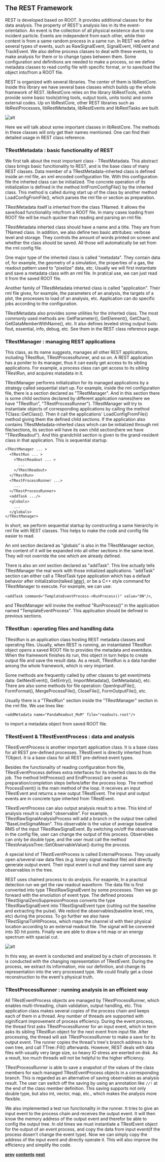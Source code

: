 ## The REST Framework

REST is developed based on ROOT. It provides additional classes for the data analysis. The property of REST's
analysis lies in its the event-orientation. An event is the collection of all physical existence due to one 
incident particle. Events are independent from each other, while their content is from a same random process 
in a same run. In REST we define several types of events, such as RawSignalEvent, SignalEvent, HitEvent and 
TrackEvent. We also define process classes to deal with these events, to make analysis for them or to change
types between them. Some configuration and definitions are needed to make a process, so we define metadata 
classes to read config file with specific format, or to save/load the object into/from a ROOT file.

REST is organized with several libraries. The center of them is libRestCore. Inside this library we have several 
base classes which builds up the whole framework of REST. libRestCore relies on the library libRestTools, which
provide some basic tools(string tools, output tools, units tools) and some external codes. Up on libRestCore, 
other REST libraries such as libRestProcesses, libRestMetadata, libRestEvents and libRestTasks are built.

![alt](Image/libs.png)

Here we will talk about some important classes in libRestCore. The methods in these classes will only get their 
names mentioned. One can find their detailed usage in REST class reference.

### TRestMetadata : basic functionality of REST

We first talk about the most important class - TRestMetadata. This abstract class brings basic funcitionality 
to REST, and is the base class of many REST classes. Data member of a TRestMetadata-inherted class is defined 
inside an rml file, an xml encoded configuration file. With this configuration file the inherted class can be 
initialized. The concrete operation of its initialization is defined in the method InitFromConfigFile() by the
inherted class. This method is called during start up of the class by another method LoadConfigFromFile(), 
which parses the rml file or section as preparation. 

TRestMetadata itself is inherted from the class TNamed. It allows the save/load functionality into/from a 
ROOT file. In many cases loading from ROOT file will be much quicker than reading and parsing an rml file. 

TRestMetadata inherted class should have a name and a title. They are from TNamed class. In addition, 
we also define two basic attritubes: verbose level and storage. They controls the amount of words printed on
screen and whether the class should be saved. All those will automatically be set from the rml config file.

One major type of the inherted class is called "metadata". They contain data of, for example, the geometry 
of a simulation, the properties of a gas, the readout pattern used to "pixelize" data, etc. Usually 
we will first instantiate and save a metadata class with an rml file. In pratical use, we can just read 
it from the saved ROOT file.

Another family of TRestMetadata inherted class is called "application". Their rml file gives, for example,
the parameters of an analysis, the targets of a plot, the processes to load of an analysis, etc.
Application can do specific jobs according to the configuration.

TRestMetadata also provides some utilities for the inherted class. The most commonly used methods are: 
GetParameter(), GetElement(), GetChar(), GetDataMemberWithName(), etc. It also defines leveled string output 
tools: fout, essential, info, debug, etc. See them in the REST class reference page.

### TRestManager : managing REST applications

This class, as its name suggests, manages all other REST applications, including TRestRun, TRestProcessRunner,
and so on. A REST application has a poniter to its manager, thus it can easily get access to its sibling
applications. For example, a process class can get access to its sibling TRestRun, and acquires matadata in it.

TRestManager performs initialization for its managed applications by a strategy called sequential start up.
For example, inside the rml configuration file, there is a section declared as "TRestManager". And in this
section there is some child sections declared by different application names(here we have "TRestRun", 
"TRestProcessRunner"). TRestManager will try to instantiate objects of corresponding applications by calling
the method TClass::GetClass(). Then it call the applications' LoadConfigFromFile() method giving them the 
defined child sections. If the application also contains TRestMetadata-inherted class which can be initialized 
through rml file/sections, its section will have its own child section(here we have "TRestReadout"). 
And this grandchild section is given to the grand-resident class in that application. This is sequential startup.

`<TRestManager ... >`  
&emsp;`<TRestRun ... >`  
&emsp;&emsp;`<TRestReadout ... >`  
&emsp;&emsp;&emsp;`...`  
&emsp;&emsp;`</TRestReadout>`  
&emsp;`</TRestRun>`  
&emsp;`<TRestProcessRunner ...>`  
&emsp;&emsp;`...`  
&emsp;`</TRestProcessRunner>`  
&emsp;`<addTask .../>`  
&emsp;`<globals>`  
&emsp;&emsp;`...`  
&emsp;`</globals>`  
`</TRestManager>`  

In short, we perform sequential startup by constructing a same hierarchy in rml file with REST classes. This 
helps to make the code and conifig file easier to read. 

An xml section declared as "globals" is also in the TRestManager section, the content of it will be expanded 
into all other sections in the same level. They will not override the one which are already defined.

There is also an xml section declared as "addTask". This line actually tells TRestManager the real work
with those initialized applications. "addTask" section can either call a TRestTask type application which has 
a default behavior after initialization(talked [later](#running-with-a-root-script)), or be a C++ 
style command for TRestManager to execute. For example, we can use: 

`<addTask command="TemplateEventProcess->RunProcess()" value="ON"/>`,

and TRestManager will invoke the method "RunProcess()" in the application named "TemplateEventProcess". This 
application should be defined in previous sections.

### TRestRun : operating files and handling data

TRestRun is an application class hosting REST metadata classes and operating files.
Usually, when REST is running, an instantiated TRestRun object opens a saved ROOT file to provides the metadata 
and eventdata. When the framework finishes its run, this object in turn helps to create output file and save 
the result data. As a result, TRestRun is a data handler among the whole framework, which is very important.

Some methods are frequently called by other classes to get event/meta data: GetNextEvent(), GetEntry(), 
ImportMetadata(), GetMetadata(), etc. There are also some methods for file operation: OpenInputFile(), FormFormat(), 
MergeProcessFile(), CloseFile(), FormOutputFile(), etc. 

Usually there is a "TRestRun" section inside the "TRestManager" section in the rml file. We use lines like: 

`<addMetadata name="PandaReadout_MxM" file="readouts.root"/>`

to import a metadata object from saved ROOT file.

### TRestEvent & TRestEventProcess : data and analysis

TRestEventProcess is another important application class. It is a base class for all REST pre-defined processes.
TRestEvent is directly inherted from TObject. It is a base class for all REST pre-defined event types.

Besides the functionality of reading configuration from file, TRestEventProcess defines extra interfaces for 
its inherted class to do the job. The method InitProcess() and EndProcess() are used as preparation/completion 
steps before/after the process loop. The method ProcessEvent() is the main method of the loop. It receives 
an input TRestEvent and returns a new output TRestEvent. The input and output events are in concrete type 
inherted from TRestEvent. 

TRestEventProcess can also output analysis result to a tree. This kind of analysis result is called "observable".
For example, TRestRawSignalAnalysisProcess will add a branch in the output tree called "BaseLineSigmaMean". 
This observable is the value of average baseline RMS of the input TRestRawSignalEvent. By switching on/off 
the observable in the config file, user can change the output of this process. Observbles can only be double
type, and the user must call the method TRestAnalysisTree::SetObservableValue() during the process.

A special kind of TRestEventProcess is called ExternalProcess. They usually open a/several raw data files
(e.g. binary signal readout file) and directly generate output event. Their input event is null and
they cannot save any observables in the tree.

REST uses chained process to do anslysis. For exapmle, In a practical detection run we get the raw readout 
waveform. The data file is first converted into type TRestRawSignalEvent by some processes. Then we go forward 
with the envolution of event type. The defined process TRestSignalZeroSuppresionProcess converts the type
TRestRawSignalEvent into TRestSignalEvent type (cutting out the baseline and extracting the pulse). We redord 
the observables(baseline level, rms, etc) during the process. To go further we also have 
TRestSignalToHitProcess, which maps the channel id with their physical location according to an external 
readout file. The signal will be convered into 3D hit points. Finally we are able to draw a hit map or an 
energy spectrum with spacial cut.

![alt](Image/process_chain.png)

In this way, an event is conducted and analized by a chain of processes. It is conducted with the changing 
representation of TRestEvent. During the process, we extract its information, mix our definition, and change 
its representation into the very processed type. We could finally get a close reconstruction to the event's 
physical truth.


### TRestProcessRunner : running analysis in an efficient way

All TRestEventProcess objects are managed by TRestProcessRunner, which enables multi-threading, chain 
validation, output handling, etc. This application class makes several copies of the process chain and keeps 
each of them in a thread. Any number of threads are supported with siginificant improvement of process 
efficiency. During the event process, the thread first asks TRestProcessRunner for an input event, which
in term asks its sibling TRestRun object for the next event from input file. After processing, the thread
will ask TRestProcessRunner to make a save for its output event. The runner copies the thread's tree's 
branch address to its own tree, and call TTree::Fill() afterwards. However, REST deals with data files with 
usually very large size, so heavy IO stress are exerted on disk. As a result, too much threads will not be helpful
to the higher efficiency.

TRestProcessRunner is able to save a snapshot of the values of the class members for each managed TRestEventProcess 
objects in a corresponding branch. This is regarded as an alternative of saving observables as analysis result. 
The user can switch off the saving by using an annotation like `//!` at the end of the class member definition. 
This saving supports not only double type, but also int, vector, map, etc., which makes the analysis more 
flexible.

We also implemented a test run functionality in the runner. It tries to give an input event to the process chain
and receives the output event. It will then know the memory address of the output event and therefor be able to 
config the output tree. In old times we must instantiate a TRestEvent object for the output of an event process, 
and copy the data from input event(if the process dosen't change the event type). Now we can simply copy the 
address of the input event and directly operate it. This will also improve the efficiency and simplify the code.


[**prev**](3-try-some-examples.md)
[**contents**](0-contents.md)
[**next**](5-using-rest.md)